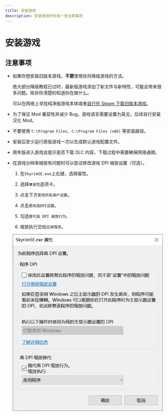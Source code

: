 ```yaml
---
title: 安装游戏
description: 安装游戏时也有一些注意事项
---
```


# 安装游戏

## 注意事项

- 如果你想安装旧版本游戏，**不要**使用任何降级游戏的方法。

  绝大部分降级教程已过时，最新版游戏添加了新文件与新特性，可能会带来很多问题。除非你清楚的知道你在做什么。

  可以在网络上寻找纯净版游戏本体或者[自行在 Steam 下载旧版本游戏](/docs/tutorials/preparation/game-version/#最新版可以直接通过-steam-安装那么-1597-版本的游戏如何获得呢)。

- 为了保证 Mod 兼容性并减少 Bug，游戏语言需要设置为英文。后续自行安装汉化 Mod。

- 不要使用 `C:\Program Files`、`C:\Program Files (x86)` 等安装路径。

- 安装后至少运行原版游戏一次以生成默认游戏配置文件。

- 周年版进入游戏会提示是否下载 DLC 内容，下载过程中需要确保网络通顺。

- 在游戏分辨率缩放有问题时可以尝试修改游戏 DPI 缩放设置（可选）。

  1. 在`SkyrimSE.exe`上右键，选择属性。

  2. 选择`兼容性`选项卡。

  3. 点击下方`更改所有用户设置`。

  4. 点击`更改高DPI设置`。

  5. 勾选`替代高 DPI 缩放行为。`

  6. 缩放执行交给`应用程序`。

  ![000](./imgs/000.png)
